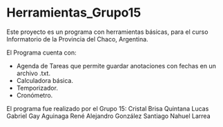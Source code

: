 # Herramientas_Grupo15
Este proyecto es un programa con herramientas básicas, para el curso Informatorio de la Provincia del Chaco, Argentina.

El Programa cuenta con:
- Agenda de Tareas que permite guardar anotaciones con fechas en un archivo .txt.
- Calculadora básica.
- Temporizador.
- Cronómetro.

El programa fue realizado por el Grupo 15:
Cristal Brisa Quintana
Lucas Gabriel Gay Aguinaga
René Alejandro González
Santiago Nahuel Larrea
